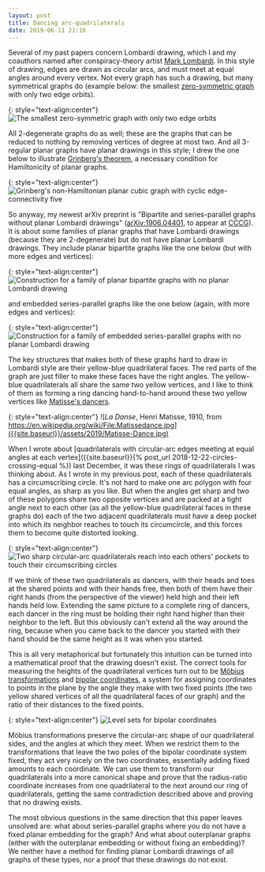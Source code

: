 ```yaml
---
layout: post
title: Dancing arc-quadrilaterals
date: 2019-06-11 21:16
---
```

Several of my past papers concern Lombardi drawing, which I and my coauthors named after conspiracy-theory artist [Mark Lombardi](https://en.wikipedia.org/wiki/Mark_Lombardi). In this style of drawing, edges are drawn as circular arcs, and must meet at equal angles around every vertex. Not every graph has such a drawing, but many symmetrical graphs do (example below: the smallest [zero-symmetric graph](https://en.wikipedia.org/wiki/Zero-symmetric_graph) with only two edge orbits).

{: style="text-align:center"}
![The smallest zero-symmetric graph with only two edge orbits]({{site.baseurl}}/assets/2019/Two-edge-orbit_GRR.svg)

All 2-degenerate graphs do as well; these are the graphs that can be reduced to nothing by removing vertices of degree at most two. And all 3-regular planar graphs have planar drawings in this style; I drew the one below to illustrate [Grinberg's theorem](https://en.wikipedia.org/wiki/Grinberg%27s_theorem), a necessary condition for Hamiltonicity of planar graphs.

{: style="text-align:center"}
![Grinberg's non-Hamiltonian planar cubic graph with cyclic edge-connectivity five]({{site.baseurl}}/assets/2019/Grinberg_5CEC_Nonhamiltonian_graph.svg)

So anyway, my newest arXiv preprint is "Bipartite and series-parallel graphs without planar Lombardi drawings" ([arXiv:1906.04401](https://arxiv.org/abs/1906.04401), to appear at [CCCG](https://sites.ualberta.ca/~cccg2019/)). It is about some families of planar graphs that have Lombardi drawings (because they are 2-degenerate) but do not have planar Lombardi drawings. They include planar bipartite graphs like the one below (but with more edges and vertices):

{: style="text-align:center"}
![Construction for a family of planar bipartite graphs with no planar Lombardi drawing ]({{site.baseurl}}/assets/2019/nested-K2n.svg)

and embedded series-parallel graphs like the one below (again, with more edges and vertices):

{: style="text-align:center"}
![Construction for a family of embedded series-parallel graphs with no planar Lombardi drawing]({{site.baseurl}}/assets/2019/nonlom-serpar.svg)

The key structures that makes both of these graphs hard to draw in Lombardi style are their yellow-blue quadrilateral faces.
The red parts of the graph are just filler to make these faces have the right angles. The yellow-blue quadrilaterals all share the same two yellow vertices,
and I like to think of them as forming a ring dancing hand-to-hand around these two yellow vertices like [Matisse's dancers](https://en.wikipedia.org/wiki/Dance_(Matisse)).

{: style="text-align:center"}
![_La Danse_, Henri Matisse, 1910, from https://en.wikipedia.org/wiki/File:Matissedance.jpg]({{site.baseurl}}/assets/2019/Matisse-Dance.jpg)

When I wrote about [quadrilaterals with circular-arc edges meeting at equal angles at each vertex]({{site.baseurl}}{% post_url 2018-12-22-circles-crossing-equal %}) last December, it was these rings of quadrilaterals I was thinking about. As I wrote in my previous post, each of these quadrilaterals has a circumscribing circle. It's not hard to make one arc polygon with four equal angles, as sharp as you like. But when the angles get sharp and two of these polygons share two opposite vertices and are packed at a tight angle next to each other (as all the yellow-blue quadrilateral faces in these graphs do) each of the two adjacent quadrilaterals must have a deep pocket into which its neighbor reaches to touch its circumcircle, and this forces them to become quite distorted looking.

{: style="text-align:center"}
![Two sharp circular-arc quadrilaterals reach into each others' pockets to touch their circumscribing circles]({{site.baseurl}}/assets/2019/reacharound.svg)

If we think of these two quadrilaterals as dancers, with their heads and toes at the shared points and with their hands free, then both of them have their right hands (from the perspective of the viewer) held high and their left hands held low. Extending the same picture to a complete ring of dancers, each dancer in the ring must be holding their right hand higher than their neighbor to the left. But this obviously can't extend all the way around the ring, because when you came back to the dancer you started with their hand should be the same height as it was when you started.

This is all very metaphorical but fortunately this intuition can be turned into a mathematical proof that the drawing doesn't exist. The correct tools for measuring the heights of the quadrilateral vertices turn out to be [Möbius transformations](https://en.wikipedia.org/wiki/M%C3%B6bius_transformation) and [bipolar coordinates](https://en.wikipedia.org/wiki/Bipolar_coordinates), a system for assigning coordinates to points in the plane by the angle they make with two fixed points (the two yellow shared vertices of all the quadrilateral faces of our graph) and the ratio of their distances to the fixed points.

{: style="text-align:center"}
![Level sets for bipolar coordinates]({{site.baseurl}}/assets/2019/apollo.svg)

Möbius transformations preserve the circular-arc shape of our quadrilateral sides, and the angles at which they meet. When we restrict them to the transformations that leave the two poles of the bipolar coordinate system fixed, they act very nicely on the two coordinates, essentially adding fixed amounts to each coordinate. We can use them to transform our quadrilaterals into a more canonical shape and prove that the radius-ratio coordinate increases from one quadrilateral to the next around our ring of quadrilaterals, getting the same contradiction described above and proving that no drawing exists.

The most obvious questions in the same direction that this paper leaves unsolved are: what about series-parallel graphs where you do not have a fixed planar embedding for the graph? And what about outerplanar graphs (either with the outerplanar embedding or without fixing an embedding)? We neither have a method for finding planar Lombardi drawings of all graphs of these types, nor a proof that these drawings do not exist.